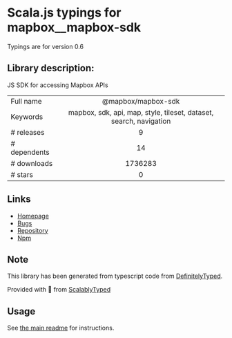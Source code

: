 
# Scala.js typings for mapbox__mapbox-sdk

Typings are for version 0.6

## Library description:
JS SDK for accessing Mapbox APIs

|                    |                 |
| ------------------ | :-------------: |
| Full name          | @mapbox/mapbox-sdk |
| Keywords           | mapbox, sdk, api, map, style, tileset, dataset, search, navigation |
| # releases         | 9 |
| # dependents       | 14 |
| # downloads        | 1736283 |
| # stars            | 0 |

## Links
- [Homepage](https://github.com/mapbox/mapbox-sdk-js#readme)
- [Bugs](https://github.com/mapbox/mapbox-sdk-js/issues)
- [Repository](https://github.com/mapbox/mapbox-sdk-js)
- [Npm](https://www.npmjs.com/package/%40mapbox%2Fmapbox-sdk)
    


## Note
This library has been generated from typescript code from [DefinitelyTyped](https://definitelytyped.org).

Provided with :purple_heart: from [ScalablyTyped](https://github.com/oyvindberg/ScalablyTyped)

## Usage
See [the main readme](../../readme.md) for instructions.


